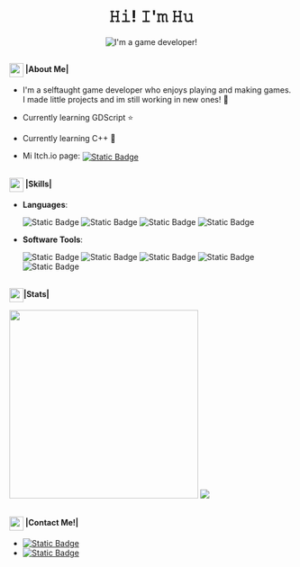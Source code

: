 ### 

<h1 align = "center">𝙷𝚒! 𝙸'𝚖 𝙷𝚞</h1>
<div align="center" width="50">
  <image align= "center" src="https://github.com/Huthien/Hu/blob/main/custom/gamedev.gif?raw=true" alt= "I'm a game developer!"/>
</div>
  
##

<img align = "center" src="https://media2.giphy.com/media/v1.Y2lkPTc5MGI3NjExODY0dTlsY2E2eXkzZWluaHB4dzZkOXhmenFmeDZmOGdrYjVtZDN5dyZlcD12MV9pbnRlcm5hbF9naWZfYnlfaWQmY3Q9cw/jQnqvoABIwlM6039F8/giphy.webp" width ="25"><b> |About Me|</b></img>
<ul>
  <li>
    <p align = "left">I'm a selftaught game developer who enjoys playing and making games. I made little projects and im still working in new ones! 👾
  </p>
  </li>
  <li>
    <p align= "left">Currently learning GDScript ⭐</p>
  </li>
  <li>
    <p align= "left">Currently learning C++ 🌟</p>
  </li>
  <li>
    <p align= "left">Mi Itch.io page: <a href= "https://huthien.itch.io" target= "_blank"><img align="center" alt="Static Badge" src="https://img.shields.io/badge/Huthien-%23FA5C5C?style=flat-square&logo=itchdotio&logoColor=white"></a></p>
  </li>
</ul>

##

  <img align="center" src="https://media2.giphy.com/media/QssGEmpkyEOhBCb7e1/giphy.gif?cid=ecf05e47a0n3gi1bfqntqmob8g9aid1oyj2wr3ds3mg700bl&rid=giphy.gif" width ="25"><b> |Skills|</b></img>

  -  **Languages**:
    <div align= "left">
      <img alt="Static Badge" src="https://img.shields.io/badge/C%23-royalblue?style=flat-square&logoColor=white">
      <img alt="Static Badge" src="https://img.shields.io/badge/GDScript-dodgerblue?style=flat-square&logoColor=white">
      <img alt="Static Badge" src="https://img.shields.io/badge/HTML5-%23E87D0D?style=flat-square&logo=html5&logoColor=white">
      <img alt="Static Badge" src="https://img.shields.io/badge/css-royalblue?style=flat-square&logo=css3&logoColor=white)">
    </div>
  
  -  **Software Tools**:
    <div align= "">
      <img alt="Static Badge" src="https://img.shields.io/badge/Unity-dimgray?style=flat-square&logo=unity&logoColor=white">
      <img alt="Static Badge" src="https://img.shields.io/badge/Godot-dodgerblue?style=flat-square&logo=godotengine&logoColor=white">
      <img alt="Static Badge" src="https://img.shields.io/badge/Aseprite-white?style=flat-square&logo=aseprite&logoColor=black">
      <img alt="Static Badge" src="https://img.shields.io/badge/PixelStudio-hotpink?style=flat-square&logoColor=black">
      <img alt="Static Badge" src="https://img.shields.io/badge/Blender-%23E87D0D?style=flat-square&logo=blender&logoColor=white">
    </div>

##

<img align= "center" src="https://media.giphy.com/media/iY8CRBdQXODJSCERIr/giphy.gif" width="25"><b>|Stats|</b></img>
<div>
  <img width= "335" src="https://github-readme-stats.vercel.app/api?username=huthien&show_icons=true&theme=vision-friendly-dark"/> 
  <img src="https://github-readme-stats.anuraghazra1.vercel.app/api/top-langs/?username=huthien&theme=highcontrast&hide_border=false&no-bg=true&no-frame=true&langs_count=10&layout=compact"/> 
</div>

##
  
<img align= "center" src= "https://media1.giphy.com/media/v1.Y2lkPTc5MGI3NjExdmlxem9qcDY5MXAyY3FrcHlwOGkwNWRpNWUzM3ZsazBxazducmNzYSZlcD12MV9pbnRlcm5hbF9naWZfYnlfaWQmY3Q9Zw/PWBCZGqdulucLMDy5f/giphy.webp" width= "25"><b> |Contact Me!|</b></img>
  <ul>
    <li>
       <a href="https://www.linkedin.com/in/abigail-corceiro/" target="_blank"><img alt="Static Badge" src="https://img.shields.io/badge/LinkedIn%20%3A%20Abigail%20Corceiro-%230A66C2?style=flat-square"></a> 
    </li>
    <li>
      <a href="mailto:abbycorceiro@gmail.com" target="_blank"><img alt="Static Badge" src="https://img.shields.io/badge/Gmail%20%3A%20abbycorceiro%40gmail.com-%23EA4335?style=flat-square&logo=gmail&logoColor=white"></a>
    </li>
  </ul>
   




<!--
**Huthien/Hu** is a ✨ _special_ ✨ repository because its `README.md` (this file) appears on your GitHub profile.

Here are some ideas to get you started:

- 🔭 I’m currently working on ...
- 🌱 I’m currently learning ...
- 👯 I’m looking to collaborate on ...
- 🤔 I’m looking for help with ...
- 💬 Ask me about ...
- 📫 How to reach me: ...
- 😄 Pronouns: ...![gamedev](https://github.com/user-attachments/assets/a0dc806b-7320-4c1a-ab36-b61aea721db2)
![gamedev](https://github.com/user-attachments/assets/cddf1c93-d936-47f1-b9e2-165fa22b3af9)

- ⚡ Fun fact: ...
-->

